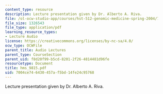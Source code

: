 ```yaml
---
content_type: resource
description: Lecture presentation given by Dr. Alberto A. Riva.
file: /ol-ocw-studio-app/courses/hst-512-genomic-medicine-spring-2004/7004ce746430457af5bd14fe24c95768_hms_9815.pdf
file_size: 1326543
file_type: application/pdf
learning_resource_types:
- Lecture Audio
license: https://creativecommons.org/licenses/by-nc-sa/4.0/
ocw_type: OCWFile
parent_title: Audio Lectures
parent_type: CourseSection
parent_uid: f8d20f99-b5cd-8201-2f26-4814481d96fe
resourcetype: Document
title: hms_9815.pdf
uid: 7004ce74-6430-457a-f5bd-14fe24c95768
---
```

Lecture presentation given by Dr. Alberto A. Riva.